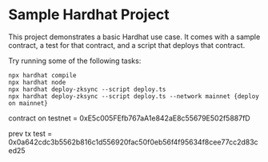 # Sample Hardhat Project

This project demonstrates a basic Hardhat use case. It comes with a sample contract, a test for that contract, and a script that deploys that contract.

Try running some of the following tasks:

```shell
npx hardhat compile
npx hardhat node
npx hardhat deploy-zksync --script deploy.ts
npx hardhat deploy-zksync --script deploy.ts --network mainnet {deploy on mainnet}
```

contract on testnet =   0xE5c005FEfb767aA1e842aE8c55679E502f5887fD

prev tx test = 0x0a642cdc3b5562b816c1d556920fac50f0eb56f4f95634f8cee77cc2d83ced25
